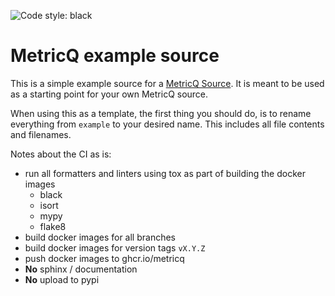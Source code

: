 ![Code style: black](https://img.shields.io/badge/code%20style-black-000000.svg)

# MetricQ example source

This is a simple example source for a [MetricQ Source](https://metricq.github.io/metricq-python/howto/source.html).
It is meant to be used as a starting point for your own MetricQ source.

When using this as a template, the first thing you should do, is to rename everything from `example` to your desired name.
This includes all file contents and filenames.

Notes about the CI as is:
- run all formatters and linters using tox as part of building the docker images
  * black
  * isort
  * mypy
  * flake8
- build docker images for all branches
- build docker images for version tags `vX.Y.Z`
- push docker images to ghcr.io/metricq
- **No** sphinx / documentation
- **No** upload to pypi
